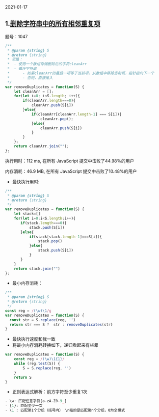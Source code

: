 2021-01-17

## 1.[删除字符串中的所有相邻重复项](https://leetcode-cn.com/problems/remove-all-adjacent-duplicates-in-string/)

题号：1047

```js
/**
 * @param {string} S
 * @return {string}
 * 思路：
 *  - 使用一个数组存储删除后的字符cleanArr
 *  - 循环字符串
 *      - 如果cleanArr的最后一项等于当前项，从数组中移除当前项，指针指向下一个
 *      - 否则，直接推入
 */
var removeDuplicates = function(S) {
    let cleanArr = [];
    for(let i=0; i<S.length; i++){
        if(cleanArr.length===0){
            cleanArr.push(S[i])
        }else{
            if(cleanArr[cleanArr.length-1] === S[i]){
                cleanArr.pop();
            }else{
                cleanArr.push(S[i])
            }
        }
    };
    return cleanArr.join("");
};
```

执行用时：112 ms, 在所有 JavaScript 提交中击败了44.98%的用户

内存消耗：46.9 MB, 在所有 JavaScript 提交中击败了10.48%的用户

- 最快执行用时:

```js
/**
 * @param {string} S
 * @return {string}
 */
var removeDuplicates = function(S) {
    let stack=[]
    for(let i=0;i<S.length;i++){
       if(stack.length===0){
           stack.push(S[i])
       }else{
           if(stack[stack.length-1]===S[i]){
               stack.pop()
           }else{
               stack.push(S[i])
           }
       }
    }
    return stack.join("")
};
```

- 最小内存消耗：

```js
/**
 * @param {string} S
 * @return {string}
 */
const reg = /(\w)\1/g
var removeDuplicates = function(S) {
  const str = S.replace(reg, '')
  return str === S ?  str : removeDuplicates(str)
}
```

- 最快执行速度和我一致
- 将最小内存消耗转换如下，递归看起来有些晕

```js
var removeDuplicates = function(S) {
    const reg = /(\w)\1{1}/
    while (reg.test(S)) {
        S = S.replace(reg, '')
    }
    return S
}
```

- 正则表达式解析：前方字符至少重复1次

```js
- \w: 匹配任意字符[a-zA-Z0-9_]
- {1}: 匹配至少一次
- \1 : 匹配第1个分组（括号内） \n指的是匹配第n个分组，0为全模式
```

